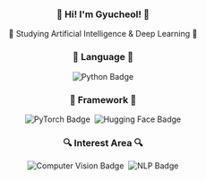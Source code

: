 <h3 align="center">🤗 Hi! I'm Gyucheol! 🤗</h3>
<p align="center">🤖 Studying Artificial Intelligence & Deep Learning 🤖</p>
<h3 align="center">🦾 Language 🦾</h3>
<p align="center">
  <img src="https://img.shields.io/badge/Python-3776AB?style=flat&logo=python&logoColor=white" alt="Python Badge" />
</p>
<h3 align="center">🦿 Framework 🦿</h3>
<p align="center">
  <img src="https://img.shields.io/badge/PyTorch-EE4C2C?style=flat&logo=pytorch&logoColor=white" alt="PyTorch Badge" />&nbsp;
  <img src="https://img.shields.io/badge/Hugging%20Face-FF6F00?style=flat&logo=huggingface&logoColor=white" alt="Hugging Face Badge" />
</p>
<h3 align="center">🔍 Interest Area 🔍</h3>
<p align="center">
  <img src="https://img.shields.io/badge/Computer%20Vision-5C3EE8?style=flat&logoColor=white" alt="Computer Vision Badge" />&nbsp;
  <img src="https://img.shields.io/badge/NLP-3D8B37?style=flat&logoColor=white" alt="NLP Badge" />
</p>
